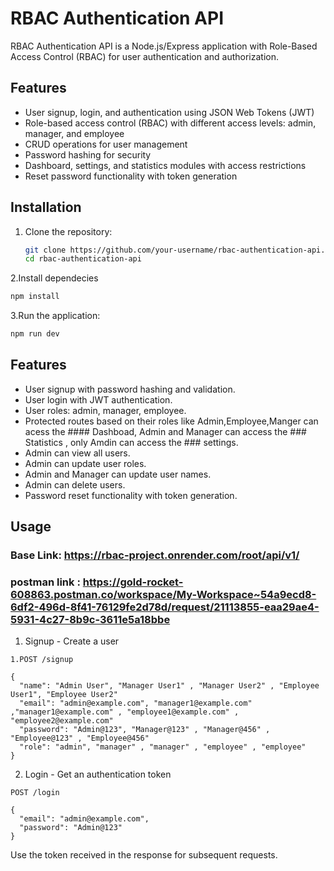 # RBAC Authentication API

RBAC Authentication API is a Node.js/Express application with Role-Based Access Control (RBAC) for user authentication and authorization.

## Features

- User signup, login, and authentication using JSON Web Tokens (JWT)
- Role-based access control (RBAC) with different access levels: admin, manager, and employee
- CRUD operations for user management
- Password hashing for security
- Dashboard, settings, and statistics modules with access restrictions
- Reset password functionality with token generation

## Installation

1. Clone the repository:

   ```bash
   git clone https://github.com/your-username/rbac-authentication-api.git
   cd rbac-authentication-api
   ```

2.Install dependecies
   ```bash
   npm install
   ```

3.Run the application:
   ```bash
   npm run dev
   ```


## Features
- User signup with password hashing and validation.
- User login with JWT authentication.
- User roles: admin, manager, employee.
- Protected routes based on their roles like Admin,Employee,Manger can acess the #### Dashboad, Admin and Manager can access the ### Statistics , only Amdin can access the ### settings.
- Admin can view all users.
- Admin can update user roles.
- Admin and Manager can update user names.
- Admin can delete users.
- Password reset functionality with token generation.

## Usage

### Base Link: https://rbac-project.onrender.com/root/api/v1/


### postman link :  https://gold-rocket-608863.postman.co/workspace/My-Workspace~54a9ecd8-6df2-496d-8f41-76129fe2d78d/request/21113855-eaa29ae4-5931-4c27-8b9c-3611e5a18bbe

1. Signup - Create a user

```
1.POST /signup

{
  "name": "Admin User", "Manager User1" , "Manager User2" , "Employee User1", "Employee User2"
  "email": "admin@example.com", "manager1@example.com" ,"manager1@example.com" , "employee1@example.com" , "employee2@example.com"
  "password": "Admin@123", "Manager@123" , "Manager@456" , "Employee@123" , "Employee@456"
  "role": "admin", "manager" , "manager" , "employee" , "employee"
}
```


2. Login - Get an authentication token

```
POST /login

{
  "email": "admin@example.com",
  "password": "Admin@123"
}
```
Use the token received in the response for subsequent requests.










   




   
